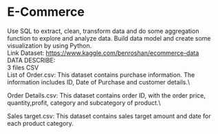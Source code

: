 # E-Commerce
Use SQL to extract, clean, transform data and do some aggregation function to explore and analyze data. Build data model and create some visualization by using Python.\
Link Dataset: https://www.kaggle.com/benroshan/ecommerce-data \
DATA DESCRIBE:\
 3 files CSV \
  List of Order.csv: This dataset contains purchase information. The information includes ID, Date of Purchase and customer details.\
  
  Order Details.csv: This dataset contains order ID, with the order price, quantity,profit, category and subcategory of product.\
      
  Sales target.csv: This dataset contains sales target amount and date for each product category.
    

